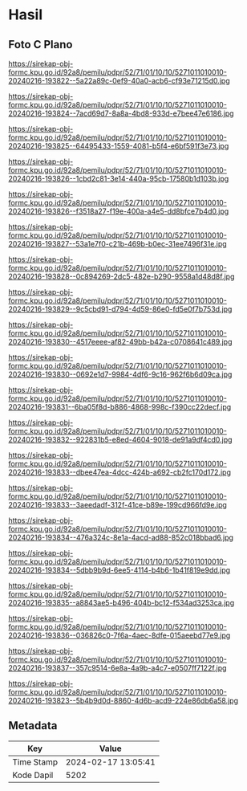 # Hasil

## Foto C Plano

https://sirekap-obj-formc.kpu.go.id/92a8/pemilu/pdpr/52/71/01/10/10/5271011010010-20240216-193822--5a22a89c-0ef9-40a0-acb6-cf93e71215d0.jpg

https://sirekap-obj-formc.kpu.go.id/92a8/pemilu/pdpr/52/71/01/10/10/5271011010010-20240216-193824--7acd69d7-8a8a-4bd8-933d-e7bee47e6186.jpg

https://sirekap-obj-formc.kpu.go.id/92a8/pemilu/pdpr/52/71/01/10/10/5271011010010-20240216-193825--64495433-1559-4081-b5f4-e6bf591f3e73.jpg

https://sirekap-obj-formc.kpu.go.id/92a8/pemilu/pdpr/52/71/01/10/10/5271011010010-20240216-193826--1cbd2c81-3e14-440a-95cb-17580b1d103b.jpg

https://sirekap-obj-formc.kpu.go.id/92a8/pemilu/pdpr/52/71/01/10/10/5271011010010-20240216-193826--f3518a27-f19e-400a-a4e5-dd8bfce7b4d0.jpg

https://sirekap-obj-formc.kpu.go.id/92a8/pemilu/pdpr/52/71/01/10/10/5271011010010-20240216-193827--53a1e7f0-c21b-469b-b0ec-31ee7496f31e.jpg

https://sirekap-obj-formc.kpu.go.id/92a8/pemilu/pdpr/52/71/01/10/10/5271011010010-20240216-193828--0c894269-2dc5-482e-b290-9558a1d48d8f.jpg

https://sirekap-obj-formc.kpu.go.id/92a8/pemilu/pdpr/52/71/01/10/10/5271011010010-20240216-193829--9c5cbd91-d794-4d59-86e0-fd5e0f7b753d.jpg

https://sirekap-obj-formc.kpu.go.id/92a8/pemilu/pdpr/52/71/01/10/10/5271011010010-20240216-193830--4517eeee-af82-49bb-b42a-c0708641c489.jpg

https://sirekap-obj-formc.kpu.go.id/92a8/pemilu/pdpr/52/71/01/10/10/5271011010010-20240216-193830--0692e1d7-9984-4df6-9c16-962f6b6d09ca.jpg

https://sirekap-obj-formc.kpu.go.id/92a8/pemilu/pdpr/52/71/01/10/10/5271011010010-20240216-193831--6ba05f8d-b886-4868-998c-f390cc22decf.jpg

https://sirekap-obj-formc.kpu.go.id/92a8/pemilu/pdpr/52/71/01/10/10/5271011010010-20240216-193832--922831b5-e8ed-4604-9018-de91a9df4cd0.jpg

https://sirekap-obj-formc.kpu.go.id/92a8/pemilu/pdpr/52/71/01/10/10/5271011010010-20240216-193833--dbee47ea-4dcc-424b-a692-cb2fc170d172.jpg

https://sirekap-obj-formc.kpu.go.id/92a8/pemilu/pdpr/52/71/01/10/10/5271011010010-20240216-193833--3aeedadf-312f-41ce-b89e-199cd966fd9e.jpg

https://sirekap-obj-formc.kpu.go.id/92a8/pemilu/pdpr/52/71/01/10/10/5271011010010-20240216-193834--476a324c-8e1a-4acd-ad88-852c018bbad6.jpg

https://sirekap-obj-formc.kpu.go.id/92a8/pemilu/pdpr/52/71/01/10/10/5271011010010-20240216-193834--5dbb9b9d-6ee5-4114-b4b6-1b41f819e9dd.jpg

https://sirekap-obj-formc.kpu.go.id/92a8/pemilu/pdpr/52/71/01/10/10/5271011010010-20240216-193835--a8843ae5-b496-404b-bc12-f534ad3253ca.jpg

https://sirekap-obj-formc.kpu.go.id/92a8/pemilu/pdpr/52/71/01/10/10/5271011010010-20240216-193836--036826c0-7f6a-4aec-8dfe-015aeebd77e9.jpg

https://sirekap-obj-formc.kpu.go.id/92a8/pemilu/pdpr/52/71/01/10/10/5271011010010-20240216-193837--357c9514-6e8a-4a9b-a4c7-e0507ff7122f.jpg

https://sirekap-obj-formc.kpu.go.id/92a8/pemilu/pdpr/52/71/01/10/10/5271011010010-20240216-193823--5b4b9d0d-8860-4d6b-acd9-224e86db6a58.jpg


## Metadata

| Key        | Value               |
| ---------- | ------------------- |
| Time Stamp | 2024-02-17 13:05:41 |
| Kode Dapil | 5202                |



